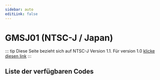 ```yaml
---
sidebar: auto
editLink: false
---
```


# GMSJ01 (NTSC-J / Japan)

::: tip
Diese Seite bezieht sich auf NTSC-J Version 1.1. Für version 1.0 [klicke diesen link](/de/code-reference/gmsj01.html)
:::

## Liste der verfügbaren Codes

<!-- injectionpoint -->
